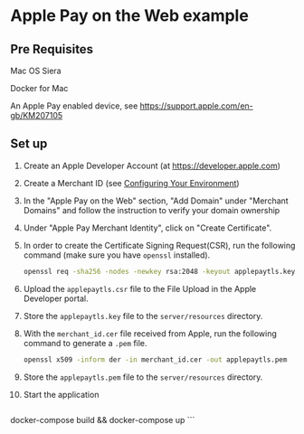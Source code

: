 # Apple Pay on the Web example

## Pre Requisites

Mac OS Siera

Docker for Mac

An Apple Pay enabled device, see <https://support.apple.com/en-gb/KM207105>

## Set up

1. Create an Apple Developer Account (at <https://developer.apple.com>)
2. Create a Merchant ID (see [Configuring Your Environment](https://developer.apple.com/library/ios/ApplePay_Guide/Configuration.html))
3. In the "Apple Pay on the Web" section, "Add Domain" under "Merchant Domains" and follow the instruction to verify your domain ownership
4. Under "Apple Pay Merchant Identity", click on "Create Certificate".
5. In order to create the Certificate Signing Request(CSR), run the following command (make sure you have `openssl` installed).

	```sh
	openssl req -sha256 -nodes -newkey rsa:2048 -keyout applepaytls.key -out applepaytls.csr
	```
6. Upload the `applepaytls.csr` file to the File Upload in the Apple Developer portal.
7. Store the `applepaytls.key` file to the `server/resources` directory.
8. With the `merchant_id.cer` file received from Apple, run the following command to generate a `.pem` file.

	```sh
	openssl x509 -inform der -in merchant_id.cer -out applepaytls.pem
	```
9. Store the `applepaytls.pem` file to the `server/resources` directory.
10. Start the application

	```sh
docker-compose build && docker-compose up
	```
